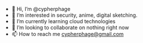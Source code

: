 - 👋 Hi, I’m @cypherphage
- 👀 I’m interested in security, anime, digital sketching.
- 🌱 I’m currently learning cloud technologies
- 💞️ I’m looking to collaborate on nothing right now
- 📫 How to reach me cypherphage@gmail.com

<!---
cypherphage/cypherphage is a ✨ special ✨ repository because its `README.md` (this file) appears on your GitHub profile.
You can click the Preview link to take a look at your changes.
--->
